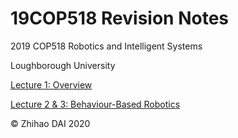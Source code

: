 # 19COP518 Revision Notes

2019 COP518 Robotics and Intelligent Systems

Loughborough University



[Lecture 1: Overview](lecture-01.md)

[Lecture 2 & 3: Behaviour-Based Robotics](lecture-02.md)





© Zhihao DAI 2020

